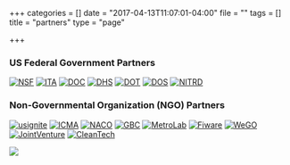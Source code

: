+++
categories = []
date = "2017-04-13T11:07:01-04:00"
file = ""
tags = []
title = "partners"
type = "page"

+++
<style type="text/css">
	.inlineBlock {display:inline-block;vertical-align: top;}
</style>

### US Federal Government Partners

<div class="gridWrap">
	<a class="inlineBlock" href="https://www.nsf.gov/"><img alt="NSF" src="/GCTC/uploads/2017/06/09/NSF.png"></a>
	<a class="inlineBlock" href="http://www.trade.gov/"><img alt="ITA" src="/GCTC/uploads/2017/06/09/ITA.png"></a>	
	<a class="inlineBlock" href="https://www.ntia.doc.gov/home"><img alt="DOC" src="/GCTC/uploads/2017/06/09/DOC.png"></a>
	<a class="inlineBlock" href="https://www.dhs.gov/"><img alt="DHS" src="/GCTC/uploads/2017/06/09/DHS.png"></a>
	<a class="inlineBlock" href="https://www.transportation.gov/"><img alt="DOT" src="/GCTC/uploads/2017/06/09/DOT.png"></a>
	<a class="inlineBlock" href="https://www.state.gov/"><img alt="DOS" src="/GCTC/uploads/2017/06/09/DOS.png"></a>
	<a class="inlineBlock" href="https://www.nitrd.gov/"><img alt="NITRD" src="/GCTC/uploads/2017/06/09/NITRD.png"></a>
</div>

### Non-Governmental Organization (NGO) Partners

<div class="gridWrap">
	<a class="inlineBlock" href="https://www.us-ignite.org/"><img alt="usignite" src="/GCTC/uploads/2017/06/09/usignite_NG.png"></a> 
	<a class="inlineBlock" href="https://icma.org/"><img alt="ICMA" src="/GCTC/uploads/2017/06/09/ICMA_NG.png"></a>
	<a class="inlineBlock" href="http://www.naco.org/"><img alt="NACO" src="/GCTC/uploads/2017/06/09/NACO_NG.png"></a>
	<a class="inlineBlock" href="http://www.usgbc.org/"><img alt="GBC" src="/GCTC/uploads/2017/06/09/GBC_NG.png"></a>
	<a class="inlineBlock" href="http://metrolab.heinz.cmu.edu"><img alt="MetroLab" src="/GCTC/uploads/2017/06/09/MetroLab_NG.png"></a>
	<a class="inlineBlock" href="https://www.fiware.org/"><img alt="Fiware" src="/GCTC/uploads/2017/06/09/Fiware_NG.png"></a>
	<a class="inlineBlock" href="http://we-gov.org/"><img alt="WeGO" src="/GCTC/uploads/2017/06/09/WeGo_NG.png"></a>
	<a class="inlineBlock" href="http://www.jointventure.org/"><img alt="JointVenture" src="/GCTC/uploads/2017/06/09/JointVenture_NG.png"></a>
	<a class="inlineBlock" href="http://cleantechsandiego.org/"><img alt="CleanTech" src="/GCTC/uploads/2017/06/09/CleanTech_NG.png"></a>

<a class="inlineBlock" href="http://atis.org/"><img src="/GCTC/uploads/2017/06/16/atis.png"></a>
</div>